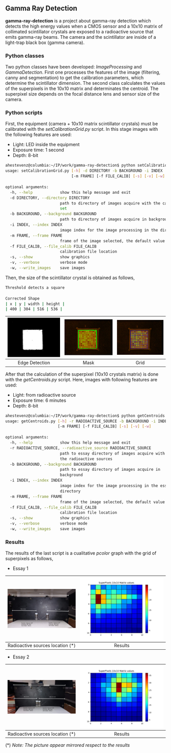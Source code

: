 ## Gamma Ray Detection

**gamma-ray-detection** is a project about gamma-ray detection which detects the high energy values when a CMOS sensor and a 10x10 matrix of collimated scintillator crystals are exposed to a radioactive source that emits gamma-ray beams. The camera and the scintillator are inside of a light-trap black box (gamma camera).

### Python classes

Two python classes have been developed: _ImageProcessing_ and _GammaDetection_. First one processes the features of the image (filtering, canny and segmentation) to get the calibration parameters, which determine the scintillator dimension. The second class calculates the values of the superpixels in the 10x10 matrix and determinates the centroid. The superpixel size depends on the focal distance lens and sensor size of the camera.


### Python scripts

First, the equipment (camera + 10x10 matrix scintillator crystals) must be calibrated  with the _setCalibrationGrid.py_ script. In this stage images with the following features are used:

* Light: LED inside the equipment
* Exposure time: 1 second
* Depth: 8-bit

```sh
ahestevenz@columbia:~/IP/work/gamma-ray-detection$ python setCalibrationGrid.py -h
usage: setCalibrationGrid.py [-h] -d DIRECTORY -b BACKGROUND -i INDEX
                             [-m FRAME] [-f FILE_CALIB] [-s] [-v] [-w]

optional arguments:
  -h, --help            show this help message and exit
  -d DIRECTORY, --directory DIRECTORY
                        path to directory of images acquire with the calibration
                        set
  -b BACKGROUND, --background BACKGROUND
                        path to directory of images acquire in background
  -i INDEX, --index INDEX
                        image index for the image processing in the directory
  -m FRAME, --frame FRAME
                        frame of the image selected, the default value is 0
  -f FILE_CALIB, --file_calib FILE_CALIB
                        calibration file location
  -s, --show            show graphics
  -v, --verbose         verbose mode
  -w, --write_images    save images

```
Then, the size of the scintillator crystal is obtained as follows,

```sh
Threshold detects a square

Corrected Shape
| x | y | width | height |
| 400 | 304 | 516 | 536 |
``` 
| <img src="img/img_thr.jpg" width="285"/> | <img src="img/img_diff_ocv_thr_mask.jpg" width="285"/> | <img src="img/img_diff_ocv_grid.jpg" width="285"/> |
|:---:|:---:|:---:|
| Edge Detection | Mask | Grid |

After that the calculation of the superpixel (10x10 crystals matrix) is done with the _getCentroids.py_ script. Here, images with following features are used:

* Light: from radioactive source
* Exposure time: 6 minutes
* Depth: 8-bit

```sh
ahestevenz@columbia:~/IP/work/gamma-ray-detection$ python getCentroids.py -h
usage: getCentroids.py [-h] -r RADIOACTIVE_SOURCE -b BACKGROUND -i INDEX
                       [-m FRAME] [-f FILE_CALIB] [-s] [-v] [-w]

optional arguments:
  -h, --help            show this help message and exit
  -r RADIOACTIVE_SOURCE, --radioactive_source RADIOACTIVE_SOURCE
                        path to essay directory of images acquire with
                        the radioactive sources
  -b BACKGROUND, --background BACKGROUND
                        path to essay directory of images acquire in
                        background
  -i INDEX, --index INDEX
                        image index for the image processing in the essay
                        directory
  -m FRAME, --frame FRAME
                        frame of the image selected, the default value is 0
  -f FILE_CALIB, --file_calib FILE_CALIB
                        calibration file location
  -s, --show            show graphics
  -v, --verbose         verbose mode
  -w, --write_images    save images
```
### Results

The results of the last script is a cualitative _pcolor_ graph with the grid of superpixels as follows,

* Essay 1

| <img src="img/essay_1.jpg" width="560"/> | <img src="img/essay_1_results.jpg" width="800"/> | 
|:---:|:---:|
| Radioactive sources location (*) | Results |

* Essay 2

| <img src="img/essay_2.jpg" width="560"/> | <img src="img/essay_2_results.jpg" width="800"/> | 
|:---:|:---:|
| Radioactive sources location (*) | Results |

(*) _Note: The picture appear mirrored respect to the results_

